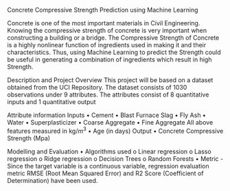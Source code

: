 Concrete Compressive Strength Prediction using Machine Learning

Concrete is one of the most important materials in Civil Engineering. Knowing the compressive strength of concrete is very important when constructing a building or a bridge. The Compressive Strength of Concrete is a highly nonlinear function of ingredients used in making it and their characteristics. Thus, using Machine Learning to predict the Strength could be useful in generating a combination of ingredients which result in high Strength.

Description and Project Overview This project will be based on a dataset obtained from the UCI Repository. The dataset consists of 1030 observations under 9 attributes. The attributes consist of 8 quantitative inputs and 1 quantitative output

Attribute information
Inputs
•	Cement
•	Blast Furnace Slag
•	Fly Ash
•	Water
•	Superplasticizer
•	Coarse Aggregate
•	Fine Aggregate
All above features measured in kg/$m^3$
•	Age (in days)
Output
•	Concrete Compressive Strength (Mpa)

 Modelling and Evaluation
•	Algorithms used
o	Linear regression
o	Lasso regression
o	Ridge regression
o	Decision Trees
o	Random Forests
•	Metric - Since the target variable is a continuous variable, regression evaluation metric RMSE (Root Mean Squared Error) and R2 Score (Coefficient of Determination) have been used.
